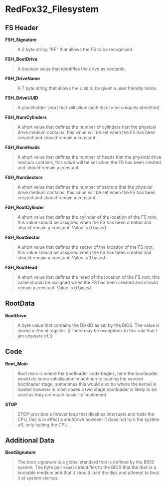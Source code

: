 # RedFox32\_Filesystem

## FS Header
**FSH_Signature**
> A 2 byte string "RF" that allows the FS to be recognised.

**FSH_BootDrive**
> A boolean value that identifies the drive as bootable.

**FSH_DriveName**
> A 7 byte string that allows the disk to be given a user friendly name.

**FSH_DriveUUID**
> A placeholder short that will allow each disk to be uniquely identified.

**FSH_NumCylinders**
> A short value that defines the number of cylinders that the physical drive
> medium contains, this value will be set when the FS has been created and
> should remain a constant.

**FSH_NumHeads**
> A short value that defines the number of heads that the physical drive medium
> contains, this value will be set when the FS has been created and should
> remain a constant.

**FSH_NumSectors**
> A short value that defines the number of sectors that the physical drive
> medium contains, this value will be set when the FS has been created and
> should remain a constant.

**FSH_RootCylinder**
> A short value that defines the cylinder of the location of the FS root, this
> value should be assigned when the FS has been created and should remain a
> constant. Value is 0 based.

**FSH_RootSector**
> A short value that defines the sector of the location of the FS root, this
> value should be assigned when the FS has been created and should remain a
> constant. Value is 1 based.

**FSH_RootHead**
> A short value that defines the head of the location of the FS root, this value
> should be assigned when the FS has been created and should remain a constant.
> Value is 0 based.

## RootData
**BootDrive**
> A byte value that contains the DiskID as set by the BIOS. The value is
> stored in the bl register. ((There may be exceptions to this rule
> that I am unaware of.))

## Code
**Root_Main**
> Root main is where the bootloader code begins, here the bootloader would do
> some initialisation in addition to loading the second bootloader stage,
> sometimes this would also be where the kernel is loaded however in most cases
> a two stage bootloader is likely to be used as they are much easier to
> implement.

**STOP**
> STOP provides a forever loop that disables interrupts and halts the CPU, this
> is in effect a _shutdown_ however it does not turn the system off, only
> halting the CPU.

## Additional Data
**BootSignature**
> The boot signature is a global standard that is defined by the BIOS system.
> The byte pair `0xAA55` identifies to the BIOS that the disk is a bootable
> medium and that it should load the disk and attempt to boot it at system
> startup.
